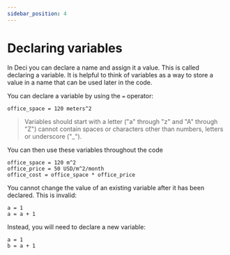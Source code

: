 ```yaml
---
sidebar_position: 4
---
```


# Declaring variables

In Deci you can declare a name and assign it a value. This is called declaring a variable. It is helpful to think of variables as a way to store a value in a name that can be used later in the code.

You can declare a variable by using the `=` operator:

```deci live
office_space = 120 meters^2
```

> Variables should start with a letter ("a" through "z" and "A" through "Z") cannot contain spaces or characters other than numbers, letters or underscore ("\_").

You can then use these variables throughout the code

```deci live
office_space = 120 m^2
office_price = 50 USD/m^2/month
office_cost = office_space * office_price
```

You cannot change the value of an existing variable after it has been declared. This is invalid:

```deci live
a = 1
a = a + 1
```

Instead, you will need to declare a new variable:

```deci live
a = 1
b = a + 1
```
